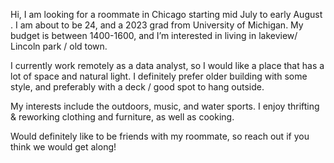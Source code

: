 Hi, I am looking for a roommate in Chicago starting mid July to early August . I am about to be 24, and a 2023 grad from University of Michigan. My budget is between 1400-1600, and I’m interested in living in lakeview/ Lincoln park / old town.

I currently work remotely as a data analyst, so I would like a place that has a lot of space and natural light. I definitely prefer older building with some style, and preferably with a deck / good spot to hang outside. 

My interests include the outdoors, music, and water sports. I enjoy thrifting & reworking clothing and furniture, as well as cooking.

Would definitely like to be friends with my roommate, so reach out if you think we would get along!
